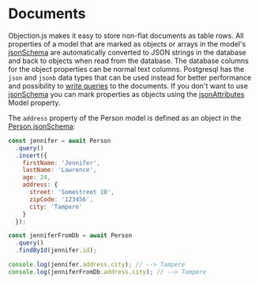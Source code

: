 # Documents

Objection.js makes it easy to store non-flat documents as table rows. All properties of a model that are marked as objects or arrays in the model's [jsonSchema](/api/model.html#static-jsonschema) are automatically converted to JSON strings in the database and back to objects when read from the database. The database columns for the object properties can be normal text columns. Postgresql has the `json` and `jsonb` data types that can be used instead for better performance and possibility to [write queries](http://www.postgresql.org/docs/9.4/static/functions-json.html) to the documents. If you don't want to use [jsonSchema](/api/model.html#static-jsonschema) you can mark properties as objects using the [jsonAttributes](/api/model.html#static-jsonattributes)
Model property.

The `address` property of the Person model is defined as an object in the [Person.jsonSchema](/api/model.html#static-jsonschema):

```js
const jennifer = await Person
  .query()
  .insert({
    firstName: 'Jennifer',
    lastName: 'Lawrence',
    age: 24,
    address: {
      street: 'Somestreet 10',
      zipCode: '123456',
      city: 'Tampere'
    }
  });

const jenniferFromDb = await Person
  .query()
  .findById(jennifer.id);

console.log(jennifer.address.city); // --> Tampere
console.log(jenniferFromDb.address.city); // --> Tampere
```
